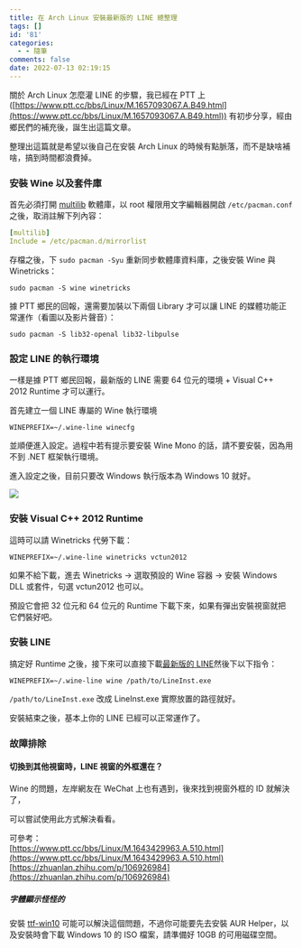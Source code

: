 ```yaml
---
title: 在 Arch Linux 安裝最新版的 LINE 總整理
tags: []
id: '81'
categories:
  - - 隨筆
comments: false
date: 2022-07-13 02:19:15
---
```


關於 Arch Linux 怎麼灌 LINE 的步驟，我已經在 PTT 上 ([https://www.ptt.cc/bbs/Linux/M.1657093067.A.B49.html](https://www.ptt.cc/bbs/Linux/M.1657093067.A.B49.html)) 有初步分享，經由鄉民們的補充後，誕生出這篇文章。

整理出這篇就是希望以後自己在安裝 Arch Linux 的時候有點脈落，而不是缺啥補啥，搞到時間都浪費掉。
<!-- more -->
### 安裝 Wine 以及套件庫

首先必須打開 [multilib](https://wiki.archlinux.org/title/official_repositories#multilib) 軟體庫，以 root 權限用文字編輯器開啟 `/etc/pacman.conf` 之後，取消註解下列內容：

```yaml
[multilib]
Include = /etc/pacman.d/mirrorlist
```

存檔之後，下 `sudo pacman -Syu` 重新同步軟體庫資料庫，之後安裝 Wine 與 Winetricks：

```shell
sudo pacman -S wine winetricks
```

據 PTT 鄉民的回報，還需要加裝以下兩個 Library 才可以讓 LINE 的媒體功能正常運作（看圖以及影片聲音）：

```shell
sudo pacman -S lib32-openal lib32-libpulse
```

### 設定 LINE 的執行環境

一樣是據 PTT 鄉民回報，最新版的 LINE 需要 64 位元的環境 + Visual C++ 2012 Runtime 才可以運行。

首先建立一個 LINE 專屬的 Wine 執行環境

```shell
WINEPREFIX=~/.wine-line winecfg
```

並順便進入設定。過程中若有提示要安裝 Wine Mono 的話，請不要安裝，因為用不到 .NET 框架執行環境。

進入設定之後，目前只要改 Windows 執行版本為 Windows 10 就好。

![](/2022/07/未儲存圖片-2.jpg)

### 安裝 Visual C++ 2012 Runtime

這時可以請 Winetricks 代勞下載：

```shell
WINEPREFIX=~/.wine-line winetricks vctun2012
```

如果不給下載，進去 Winetricks -> 選取預設的 Wine 容器 -> 安裝 Windows DLL 或套件，句選 vctun2012 也可以。

預設它會把 32 位元和 64 位元的 Runtime 下載下來，如果有彈出安裝視窗就把它們裝好吧。

### 安裝 LINE

搞定好 Runtime 之後，接下來可以直接下載[最新版的 LINE](https://desktop.line-scdn.net/win/new/LineInst.exe)然後下以下指令：

```shell
WINEPREFIX=~/.wine-line wine /path/to/LineInst.exe
```

`/path/to/LineInst.exe` 改成 LineInst.exe 實際放置的路徑就好。

安裝結束之後，基本上你的 LINE 已經可以正常運作了。

### 故障排除

#### 切換到其他視窗時，LINE 視窗的外框還在？

Wine 的問題，左岸網友在 WeChat 上也有遇到，後來找到視窗外框的 ID 就解決了，

可以嘗試使用此方式解決看看。

可參考：  
[https://www.ptt.cc/bbs/Linux/M.1643429963.A.510.html](https://www.ptt.cc/bbs/Linux/M.1643429963.A.510.html)  
[https://zhuanlan.zhihu.com/p/106926984](https://zhuanlan.zhihu.com/p/106926984)

##### 字體顯示怪怪的

安裝 [ttf-win10](https://aur.archlinux.org/packages/ttf-win10) 可能可以解決這個問題，不過你可能要先去安裝 AUR Helper，以及安裝時會下載 Windows 10 的 ISO 檔案，請準備好 10GB 的可用磁碟空間。